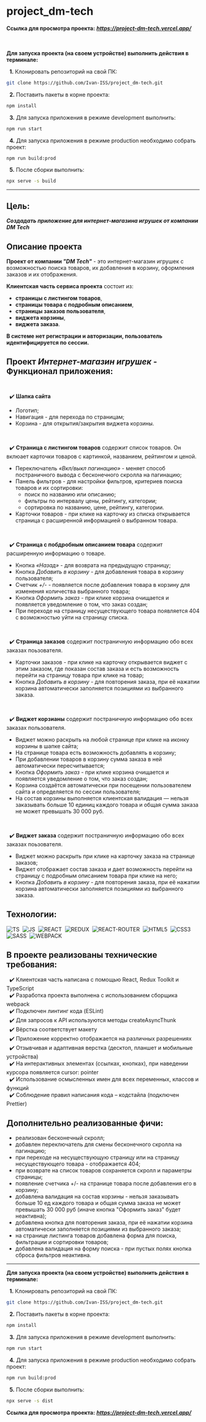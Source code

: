 # project_dm-tech

**Ссылка для просмотра проекта:** ***https://project-dm-tech.vercel.app/***
<br><br><br>

**Для запуска проекта (на своем устройстве) выполнить действия в терминале:**

&nbsp; __1.__ Клонировать репозиторий на свой ПК: 
```bash
git clone https://github.com/Ivan-ISS/project_dm-tech.git
```
&nbsp; __2.__ Поставить пакеты в корне проекта:
```bash
npm install
```
&nbsp; __3.__ Для запуска приложения в режиме development выполнить:
```bash
npm run start
```

&nbsp; __4.__ Для запуска приложения в режиме production необходимо собрать проект:
```bash
npm run build:prod
```
&nbsp; __5.__ После сборки выполнить:
```bash
npx serve -s build
```

---

## Цель:
***Создадать приложение для интернет-магазина игрушек от компании DM Tech***

## Описание проекта
__Проект от компании *"DM Tech"*__ - это интернет-магазин игрушек с возможностью поиска товаров, их добавления в корзину, оформления заказов и их отображения.<br>

__Клиентская часть сервиса проекта__ состоит из:
- __страницы с листингом товаров__,
- __страницы товара с подробным описанием__,
- __страницы заказов пользователя__,
- __виджета корзины__,
- __виджета заказа__.

**В системе нет регистрации и авторизации, пользователь идентифицируется по сессии.**

## __Проект *Интернет-магазин игрушек*__ - Функционал приложения:<br><br>

&nbsp; :heavy_check_mark: __Шапка сайта__
- Логотип;
- Навигация - для перехода по страницам;
- Корзина - для открытия/закрытия виджета корзины.

<br>

&nbsp; :heavy_check_mark: __Страница с листингом товаров__ содержит список товаров. Он вклюает карточки товаров с картинкой, названием, рейтингом и ценой.
- Переключатель *«Вкл/выкл пагинацию»* - меняет способ постраничного вывода с бесконечного скролла на пагинацию;
- Панель фильтров - для настройки фильтров, критериев поиска товаров и их сортировки:
    - поиск по названию или описанию;
    - фильтры по интервалу цены, рейтингу, категории;
    - сортировка по названию, цене, рейтингу, категории.
- Карточки товаров - при клике на карточку из списка открывается страница с расширенной информацией о выбранном товара.

<br>

&nbsp; :heavy_check_mark: __Страница с побдробным описанием товара__ содержит расширенную информацию о товаре.
- Кнопка *«Назад»* - для возврата на предыдущую страницу;
- Кнопка *Добавить в корзину* - для добавления товара в корзину пользователя;
- Счетчик *+/-* - появляется после добавления товара в корзину для изменения количества выбранного товара;
- Кнопка *Оформить заказ* - при клике корзина очищается и появляется уведомление о том, что заказ создан;
- При переходе на страницу несуществующего товара появляется 404 с возможностью уйти на страницу списка.

<br>

&nbsp; :heavy_check_mark: __Страница заказов__ содержит постраничную информацию обо всех заказах поьзователя.
- Карточки заказов - при клике на карточку открывается виджет с этим заказом, где показан состав заказа и есть возможность перейти на страницу товара при клике на товар;
- Кнопка *Добавить в корзину* - для повторения заказа, при её нажатии корзина автоматически заполняется позициями из выбранного заказа.

<br>

&nbsp; :heavy_check_mark: __Виджет корзианы__ содержит постраничную информацию обо всех заказах пользователя.
- Виджет можно раскрыть на любой странице при клике на иконку корзины в шапке сайта;
- На странице товара есть возможность добавлять в корзину;
- При добавлении товаров в корзину сумма заказа в ней автоматически пересчитывается;
- Кнопка *Оформить заказ* - при клике корзина очищается и появляется уведомление о том, что заказ создан;
- Корзина создаётся автоматически при посещении пользователем сайта и определяется по сессии пользователя;
- На состав корзины выполняется клиентская валидация — нельзя заказывать больше 10 единиц каждого товара и общая сумма заказа не может превышать 30 000 руб.

<br>

&nbsp; :heavy_check_mark: __Виджет заказа__ содержит постраничную информацию обо всех заказах поьзователя.
- Виджет можно раскрыть при клике на карточку заказа на странице заказов;
- Виджет отображает состав заказа и дает возможность перейти на страницу с подробным описанием товара при клике на него;
- Кнопка *Добавить в корзину* - для повторения заказа, при её нажатии корзина автоматически заполняется позициями из выбранного заказа.

## Технологии:
<img src="https://img.shields.io/badge/-TypeScript-blue?logo=typescript&logoColor=white" alt="TS"/>&nbsp;
<img src="https://img.shields.io/badge/-JavaScript-f0db4f?logo=javaScript&logoColor=black" alt="JS"/>&nbsp;
<img src="https://img.shields.io/badge/-REACT-000000?logo=React&logoColor=#00fff" alt="REACT"/>&nbsp;
<img src="https://img.shields.io/badge/-REDUX-8a2eb2?logo=Redux&logoColor=#00fff" alt="REDUX"/>&nbsp;
<img src="https://img.shields.io/badge/-ReactRouter-85332c?logo=Reactrouter&logoColor=black" alt="REACT-ROUTER"/>&nbsp;
<img src="https://img.shields.io/badge/HTML5-red?logo=html5&logoColor=white" alt="HTML5"/>&nbsp;
<img src="https://img.shields.io/badge/CSS3-blue?logo=css3&logoColor=white" alt="CSS3"/>&nbsp;
<img src="https://img.shields.io/badge/-SASS-DB7093?logo=sass&logoColor=white" alt="SASS"/>&nbsp;
<img src="https://img.shields.io/badge/-Webpack-99d6f8?logo=Webpack&logoColor=gray" alt="WEBPACK"/>&nbsp;

## В проекте реализованы технические требования:
&nbsp; :heavy_check_mark: Клиентская часть написана с помощью React, Redux Toolkit и TypeScript<br>
&nbsp; :heavy_check_mark: Разработка проекта выполнена с использованием сборщика webpack<br>
&nbsp; :heavy_check_mark: Подключен линтинг кода (ESLint)<br>
&nbsp; :heavy_check_mark: Для запросов к API используются методы createAsyncThunk<br>
&nbsp; :heavy_check_mark: Вёрстка соответствует макету<br>
&nbsp; :heavy_check_mark: Приложение корректно отображается на различных разрешениях<br>
&nbsp; :heavy_check_mark: Отзывчивая и адаптивная верстка (десктоп, планшет и мобильные устройства)<br>
&nbsp; :heavy_check_mark: На интерактивных элементах (ссылках, кнопках), при наведении курсора появляется cursor: pointer<br>
&nbsp; :heavy_check_mark: Использование осмысленных имен для всех переменных, классов и функций<br>
&nbsp; :heavy_check_mark: Соблюдение правил написания кода – кодстайла (подключен Prettier)<br>

## Дополнительно реализованные фичи:
- реализован бесконечный скролл;
- добавлен переключатель для смены бесконечного скролла на пагинацию;
- при переходе на несуществующую страницу или на страницу несуществующего товара - отображается 404;
- при возврате на список товаров сохраняется скролл и параметры страницы;
- появление счетчика +/- на странице товара после добавления его в корзину;
- добавлена валидация на состав корзины - нельзя заказывать больше 10 ед каждого товара и общая сумма заказа не может превышать 30 000 руб (иначе кнопка "Оформить заказ" будет неактивна);
- добавлена кнопка для повторения заказа, при её нажатии корзина автоматически заполняется позициями из выбранного заказа;
- на странице листинга товаров добавлена форма для поиска, фильтрации и сортировки товаров;
- добавлена валидация на форму поиска - при пустых полях кнопка сброса фильтров неактивна.

---

**Для запуска проекта (на своем устройстве) выполнить действия в терминале:**

&nbsp; __1.__ Клонировать репозиторий на свой ПК: 
```bash
git clone https://github.com/Ivan-ISS/project_dm-tech.git
```
&nbsp; __2.__ Поставить пакеты в корне проекта:
```bash
npm install
```
&nbsp; __3.__ Для запуска приложения в режиме development выполнить:
```bash
npm run start
```

&nbsp; __4.__ Для запуска приложения в режиме production необходимо собрать проект:
```bash
npm run build:prod
```
&nbsp; __5.__ После сборки выполнить:
```bash
npx serve -s dist
```

**Ссылка для просмотра проекта:** ***https://project-dm-tech.vercel.app/***